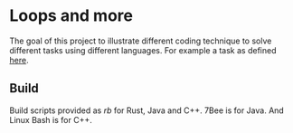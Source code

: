 # Loops and more

The goal of this project to illustrate different coding technique to solve different tasks using different languages.
For example a task as defined  [here](https://math.stackexchange.com/questions/2209/expected-number-of-loops/2213).

## Build
Build scripts provided as *rb* for Rust, Java and C++. 7Bee is for Java. And Linux Bash is for C++.